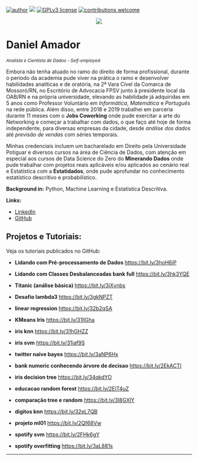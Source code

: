 [![author](https://img.shields.io/badge/author-daniel-red.svg)](https://www.linkedin.com/in/daniel-sousa-amador) [![](https://img.shields.io/badge/python-3.6+-blue.svg)](https://www.python.org/downloads/release/python-365/) [![GPLv3 license](https://img.shields.io/badge/License-GPLv3-blue.svg)](http://perso.crans.org/besson/LICENSE.html) [![contributions welcome](https://img.shields.io/badge/contributions-welcome-brightgreen.svg?style=flat)](https://github.com/danielamador12)

<p align="center">
  <img src="https://github.com/danielamador12/Portfolio/blob/master/github.png" >
</p>

# Daniel Amador
<sub>*Analista e Cientista de Dados - Self-employed*</sub>

Embora não tenha atuado no ramo do direito de forma profissional, durante o período da academia pude viver na prática o ramo e desenvolver habilidades analíticas e de oratória, na 2ª Vara Cível da Comarca de Mossoró/RN, no Escritório de Advocacia FPSV junto à presidente local da OAB/RN e na própria universidade, elevando as habilidade já adquiridas em 5 anos como Professor Voluntário em *Informática*, *Matemática* e *Português* na rede pública. Além disso, entre 2018 e 2019 trabalhei em parceria durante 11 meses com o **Jobs Coworking** onde pude exercitar a arte do Networking e começar a trabalhar com dados, o que faço até hoje de forma independente, para diversas empresas da cidade, desde *análise dos dados* até *previsão de vendas* com séries temporais.

Minhas credenciais incluem um bacharelado em Direito pela Universidade Potiguar e diversos cursos na área de Ciência de Dados, com atenção em especial aos cursos de Data Science do Zero do **Minerando Dados** onde pude trabalhar com projetos reais aplicáveis e/ou aplicados ao cenário real e Estatística com a **Estatidados**, onde pude aprofundar no conhecimento estatístico descritivo e probabilístico.

**Background in:** Python, Machine Learning e Estatistica Descritiva.

**Links:**
* [LinkedIn](https://www.linkedin.com/in/daniel-sousa-amador)
* [GitHub](https://github.com/danielamador12)


## Projetos e Tutoriais:
Veja os tutoriais publicados no GitHub:

* **Lidando com Pré-processamento de Dados** https://bit.ly/3hoH6iP

* **Lidando com Classes Desbalanceadas bank full** https://bit.ly/3hk3YQE

* **Titanic (análise básica)** https://bit.ly/3iXvnbs

* **Desafio lambda3** https://bit.ly/3gkNPZT

* **linear regression** https://bit.ly/32b2qSA

* **KMeans Iris** https://bit.ly/31llGha

* **iris knn** https://bit.ly/31hGHZZ

* **iris svm** https://bit.ly/31iaf9S

* **twitter naive bayes** https://bit.ly/3aNP6Hx

* **bank numeric conhecendo árvore de decisao** https://bit.ly/2EkACTI

* **iris decision tree** https://bit.ly/34qkdYO

* **educacao random forest** https://bit.ly/2ElT4uZ

* **comparação tree e random** https://bit.ly/3l8GXlY

* **digitos knn** https://bit.ly/32eL7QB

* **projeto ml01** https://bit.ly/2Qf68Vw

* **spotify svm** https://bit.ly/2FHk6gY

* **spotify overfitting** https://bit.ly/3aL881s


---




